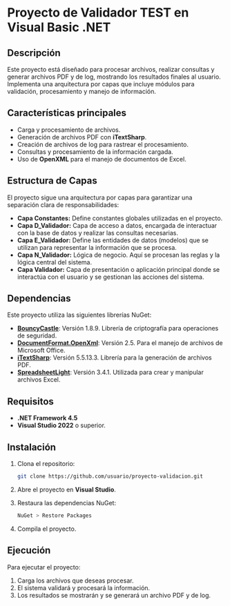 # Proyecto de Validador TEST en Visual Basic .NET

## Descripción

Este proyecto está diseñado para procesar archivos, realizar consultas y generar archivos PDF y de log, mostrando los resultados finales al usuario. Implementa una arquitectura por capas que incluye módulos para validación, procesamiento y manejo de información.

## Características principales

- Carga y procesamiento de archivos.
- Generación de archivos PDF con **iTextSharp**.
- Creación de archivos de log para rastrear el procesamiento.
- Consultas y procesamiento de la información cargada.
- Uso de **OpenXML** para el manejo de documentos de Excel.

## Estructura de Capas

El proyecto sigue una arquitectura por capas para garantizar una separación clara de responsabilidades:

- **Capa Constantes:** Define constantes globales utilizadas en el proyecto.
- **Capa D_Validador:** Capa de acceso a datos, encargada de interactuar con la base de datos y realizar las consultas necesarias.
- **Capa E_Validador:** Define las entidades de datos (modelos) que se utilizan para representar la información que se procesa.
- **Capa N_Validador:** Lógica de negocio. Aquí se procesan las reglas y la lógica central del sistema.
- **Capa Validador:** Capa de presentación o aplicación principal donde se interactúa con el usuario y se gestionan las acciones del sistema.

## Dependencias

Este proyecto utiliza las siguientes librerías NuGet:

- [**BouncyCastle**](https://www.bouncycastle.org/): Versión 1.8.9. Librería de criptografía para operaciones de seguridad.
- [**DocumentFormat.OpenXml**](https://github.com/OfficeDev/Open-XML-SDK): Versión 2.5. Para el manejo de archivos de Microsoft Office.
- [**iTextSharp**](https://itextpdf.com/): Versión 5.5.13.3. Librería para la generación de archivos PDF.
- [**SpreadsheetLight**](https://spreadsheetlight.com/): Versión 3.4.1. Utilizada para crear y manipular archivos Excel.

## Requisitos

- **.NET Framework 4.5**
- **Visual Studio 2022** o superior.

## Instalación

1. Clona el repositorio:

    ```bash
    git clone https://github.com/usuario/proyecto-validacion.git
    ```

2. Abre el proyecto en **Visual Studio**.

3. Restaura las dependencias NuGet:

    ```bash
    NuGet > Restore Packages
    ```

4. Compila el proyecto.

## Ejecución

Para ejecutar el proyecto:

1. Carga los archivos que deseas procesar.
2. El sistema validará y procesará la información.
3. Los resultados se mostrarán y se generará un archivo PDF y de log.





